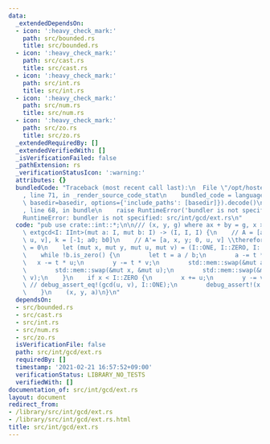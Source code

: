 ```yaml
---
data:
  _extendedDependsOn:
  - icon: ':heavy_check_mark:'
    path: src/bounded.rs
    title: src/bounded.rs
  - icon: ':heavy_check_mark:'
    path: src/cast.rs
    title: src/cast.rs
  - icon: ':heavy_check_mark:'
    path: src/int.rs
    title: src/int.rs
  - icon: ':heavy_check_mark:'
    path: src/num.rs
    title: src/num.rs
  - icon: ':heavy_check_mark:'
    path: src/zo.rs
    title: src/zo.rs
  _extendedRequiredBy: []
  _extendedVerifiedWith: []
  _isVerificationFailed: false
  _pathExtension: rs
  _verificationStatusIcon: ':warning:'
  attributes: {}
  bundledCode: "Traceback (most recent call last):\n  File \"/opt/hostedtoolcache/Python/3.9.1/x64/lib/python3.9/site-packages/onlinejudge_verify/documentation/build.py\"\
    , line 71, in _render_source_code_stat\n    bundled_code = language.bundle(stat.path,\
    \ basedir=basedir, options={'include_paths': [basedir]}).decode()\n  File \"/opt/hostedtoolcache/Python/3.9.1/x64/lib/python3.9/site-packages/onlinejudge_verify/languages/user_defined.py\"\
    , line 68, in bundle\n    raise RuntimeError('bundler is not specified: {}'.format(path.as_posix()))\n\
    RuntimeError: bundler is not specified: src/int/gcd/ext.rs\n"
  code: "pub use crate::int::*;\n\n/// (x, y, g) where ax + by = g, x >= 0\npub fn\
    \ extgcd<I: IInt>(mut a: I, mut b: I) -> (I, I, I) {\n    // A = [a, x, y; b,\
    \ u, v], k = [-1; a0; b0]\n    // A'= [a, x, y; 0, u, v] \\therefore a0*u + b0*v\
    \ = 0\n    let (mut x, mut y, mut u, mut v) = (I::ONE, I::ZERO, I::ZERO, I::ONE);\n\
    \    while !b.is_zero() {\n        let t = a / b;\n        a -= t * b;\n     \
    \   x -= t * u;\n        y -= t * v;\n        std::mem::swap(&mut a, &mut b);\n\
    \        std::mem::swap(&mut x, &mut u);\n        std::mem::swap(&mut y, &mut\
    \ v);\n    }\n    if x < I::ZERO {\n        x += u;\n        y -= v;\n       \
    \ // debug_assert_eq!(gcd(u, v), I::ONE);\n        debug_assert!(x + u >= I::ZERO);\n\
    \    }\n    (x, y, a)\n}\n"
  dependsOn:
  - src/bounded.rs
  - src/cast.rs
  - src/int.rs
  - src/num.rs
  - src/zo.rs
  isVerificationFile: false
  path: src/int/gcd/ext.rs
  requiredBy: []
  timestamp: '2021-02-21 16:57:52+09:00'
  verificationStatus: LIBRARY_NO_TESTS
  verifiedWith: []
documentation_of: src/int/gcd/ext.rs
layout: document
redirect_from:
- /library/src/int/gcd/ext.rs
- /library/src/int/gcd/ext.rs.html
title: src/int/gcd/ext.rs
---
```

